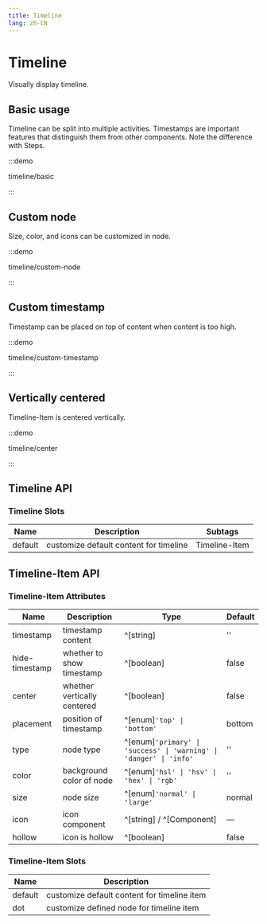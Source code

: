 ```yaml
---
title: Timeline
lang: zh-CN
---
```


# Timeline

Visually display timeline.

## Basic usage

Timeline can be split into multiple activities. Timestamps are important features that distinguish them from other components. Note the difference with Steps.

:::demo

timeline/basic

:::

## Custom node

Size, color, and icons can be customized in node.

:::demo

timeline/custom-node

:::

## Custom timestamp

Timestamp can be placed on top of content when content is too high.

:::demo

timeline/custom-timestamp

:::

## Vertically centered

Timeline-Item is centered vertically.

:::demo

timeline/center

:::

## Timeline API

### Timeline Slots

| Name    | Description                            | Subtags       |
| ------- | -------------------------------------- | ------------- |
| default | customize default content for timeline | Timeline-Item |

## Timeline-Item API

### Timeline-Item Attributes

| Name           | Description                 | Type                                                               | Default |
| -------------- | --------------------------- | ------------------------------------------------------------------ | ------- |
| timestamp      | timestamp content           | ^[string]                                                          | ''      |
| hide-timestamp | whether to show timestamp   | ^[boolean]                                                         | false   |
| center         | whether vertically centered | ^[boolean]                                                         | false   |
| placement      | position of timestamp       | ^[enum]`'top' \| 'bottom'`                                         | bottom  |
| type           | node type                   | ^[enum]`'primary' \| 'success' \| 'warning' \| 'danger' \| 'info'` | ''      |
| color          | background color of node    | ^[enum]`'hsl' \| 'hsv' \| 'hex' \| 'rgb'`                          | ''      |
| size           | node size                   | ^[enum]`'normal' \| 'large'`                                       | normal  |
| icon           | icon component              | ^[string] / ^[Component]                                           | —       |
| hollow         | icon is hollow              | ^[boolean]                                                         | false   |

### Timeline-Item Slots

| Name    | Description                                 |
| ------- | ------------------------------------------- |
| default | customize default content for timeline item |
| dot     | customize defined node for timeline item    |
